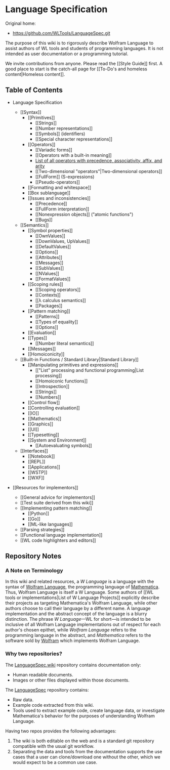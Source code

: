 # Language Specification

Original home:

* https://github.com/WLTools/LanguageSpec.git

The purpose of this wiki is to rigorously describe Wolfram Language to assist authors of WL tools and students of programming languages. It is not intended as user documentation or a programming tutorial.

We invite contributions from anyone. Please read the [[Style Guide]] first. A good place to start is the catch-all page for [[To-Do's and homeless content|Homeless content]].

## Table of Contents
* Language Specification
    * [[Syntax]]
        * [[Primitives]]
            * [[Strings]]
            * [[Number representations]]
            * [[Symbols]] (identifiers)
            * [[Special character representations]]
        * [[Operators]]
            * [[Variadic forms]]
            * [[Operators with a built-in meaning]]
            * [List of all operators with precedence, associativity, affix, and arity](https://rawgit.com/wiki/WLTools/LanguageSpec/OperatorTable.html)
            * [[Two-dimensional "operators"|Two-dimensional operators]]
            * [[FullForm]] (S-expressions)
            * [[Pseudo-operators]]
        * [[Formatting and whitespace]]
        * [[Box sublanguage]]
        * [[Issues and inconsistencies]]
            * [[Precedence]]
            * [[FullForm interpretation]]
            * [[Nonexpression objects]] ("atomic functions")
            * [[Bugs]]
    * [[Semantics]]
        * [[Symbol properties]]
            * [[OwnValues]]
            * [[DownValues, UpValues]]
            * [[DefaultValues]]
            * [[Options]]
            * [[Attributes]]
            * [[Messages]]
            * [[SubValues]]
            * [[NValues]]
            * [[FormatValues]]
        * [[Scoping rules]]
            * [[Scoping operators]]
            * [[Contexts]]
            * [[&lambda; calculus semantics]]
            * [[Packages]]
        * [[Pattern matching]]
            * [[Patterns]]
            * [[Types of equality]]
            * [[Options]]
        * [[Evaluation]]
        * [[Types]]
            - [[Number literal semantics]]
        * [[Messages]]
        * [[Homoiconicity]]
    * [[Built-in Functions / Standard Library|Standard Library]]
        * [[Manipulating primitives and expressions]]
            * [["List" processing and functional programming|List processing]]
            * [[Homoiconic functions]]
            * [[Introspection]]
            * [[Strings]]
            * [[Numbers]]
        * [[Control flow]]
        * [[Controlling evaluation]]
        * [[IO]]
        * [[Mathematics]]
        * [[Graphics]]
        * [[UI]]
        * [[Typesetting]]
        * [[System and Environment]]
            * [[Autoevaluating symbols]]
    * [[Interfaces]]
        * [[Notebook]]
        * [[REPL]]
        * [[Applications]]
        * [[WSTP]]
        * [[WXF]]

* [[Resources for implementors]]
    * [[General advice for implementors]]
    * [[Test suite derived from this wiki]]
    * [[Implementing pattern matching]]
        * [[Python]]
        * [[Go]]
        * [[ML-like languages]]
    * [[Parsing strategies]]
    * [[Functional language implementation]]
    * [[WL code highlighters and editors]]

## Repository Notes
### A Note on Terminology

In this wiki and related resources, a _W Language_ is a language with the syntax of [Wolfram Language](https://www.wolfram.com/language/), the programming language of [Mathematica](http://www.wolfram.com/mathematica/). Thus, Wolfram Language is itself a W Language. Some authors of [[WL tools or implementations|List of W Language Projects]] explicitly describe their projects as targeting Mathematica's Wolfram Language, while other authors choose to call their language by a different name. A language implementation and the abstract concept of the language is a blurry distinction.  The phrase _W Language_—WL for short—is intended to be inclusive of all Wolfram Language implementations out of respect for each author's chosen epithet, while _Wolfram Language_ refers to the programming language in the abstract, and _Mathematica_ refers to the software sold by [Wolfram](http://www.wolfram.com/) which implements Wolfram Language.


### Why two repositories?

The [LanguageSpec.wiki](https://github.com/WLTools/LanguageSpec.wiki.git) repository contains documentation only:

* Human readable documents.
* Images or other files displayed within those documents.

The [LanguageSpec](https://github.com/WLTools/LanguageSpec.git)  repository contains:

* Raw data.
* Example code extracted from this wiki.
* Tools used to extract example code, create language data, or investigate Mathematica's behavior for the purposes of understanding Wolfram Language.

Having two repos provides the following advantages:

1. The wiki is both editable on the web and is a standard git repository compatible with the usual git workflow.
2. Separating the data and tools from the documentation supports the use cases that a user can clone/download one without the other, which we would expect to be a common use case.
